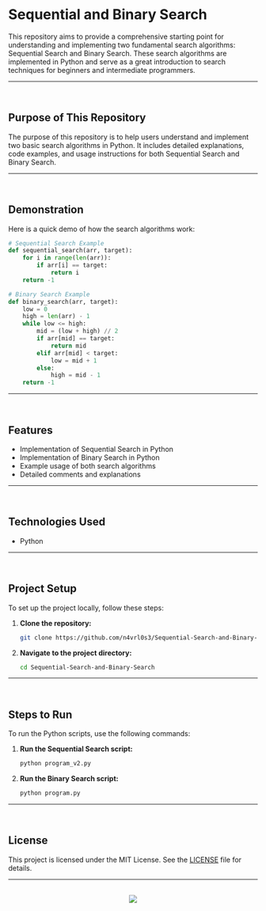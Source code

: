 # Sequential and Binary Search

This repository aims to provide a comprehensive starting point for understanding and implementing two fundamental search algorithms: Sequential Search and Binary Search. These search algorithms are implemented in Python and serve as a great introduction to search techniques for beginners and intermediate programmers.

<hr><br>

## Purpose of This Repository

The purpose of this repository is to help users understand and implement two basic search algorithms in Python. It includes detailed explanations, code examples, and usage instructions for both Sequential Search and Binary Search.

<hr><br>

## Demonstration

Here is a quick demo of how the search algorithms work:

```python
# Sequential Search Example
def sequential_search(arr, target):
    for i in range(len(arr)):
        if arr[i] == target:
            return i
    return -1

# Binary Search Example
def binary_search(arr, target):
    low = 0
    high = len(arr) - 1
    while low <= high:
        mid = (low + high) // 2
        if arr[mid] == target:
            return mid
        elif arr[mid] < target:
            low = mid + 1
        else:
            high = mid - 1
    return -1
```

<hr><br>

## Features

- Implementation of Sequential Search in Python
- Implementation of Binary Search in Python
- Example usage of both search algorithms
- Detailed comments and explanations

<hr><br>

## Technologies Used

- Python

<hr><br>

## Project Setup

To set up the project locally, follow these steps:

1. **Clone the repository:**
   ```bash
   git clone https://github.com/n4vrl0s3/Sequential-Search-and-Binary-Search.git
   ```
2. **Navigate to the project directory:**
   ```bash
   cd Sequential-Search-and-Binary-Search
   ```

<hr><br>

## Steps to Run

To run the Python scripts, use the following commands:

1. **Run the Sequential Search script:**
   ```bash
   python program_v2.py
   ```
2. **Run the Binary Search script:**
   ```bash
   python program.py
   ```

<hr><br>

## License

This project is licensed under the MIT License. See the [LICENSE](LICENSE) file for details.

<hr><br>

<div align="center">
  <a href="https://www.x.com/n4vrl0s3/">
    <img src="https://capsule-render.vercel.app/api?type=waving&height=200&color=100:8E1616,20:EEEEEE&section=footer&reversal=false&textBg=false&fontAlignY=50&descAlign=48&descAlignY=59"/>
  </a>
</div>
